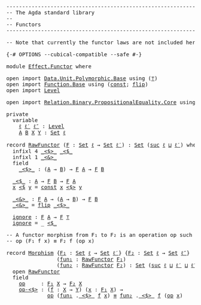 <pre class="Agda"><a id="1" class="Comment">------------------------------------------------------------------------</a>
<a id="74" class="Comment">-- The Agda standard library</a>
<a id="103" class="Comment">--</a>
<a id="106" class="Comment">-- Functors</a>
<a id="118" class="Comment">------------------------------------------------------------------------</a>

<a id="192" class="Comment">-- Note that currently the functor laws are not included here.</a>

<a id="256" class="Symbol">{-#</a> <a id="260" class="Keyword">OPTIONS</a> <a id="268" class="Pragma">--cubical-compatible</a> <a id="289" class="Pragma">--safe</a> <a id="296" class="Symbol">#-}</a>

<a id="301" class="Keyword">module</a> <a id="308" href="Effect.Functor.html" class="Module">Effect.Functor</a> <a id="323" class="Keyword">where</a>

<a id="330" class="Keyword">open</a> <a id="335" class="Keyword">import</a> <a id="342" href="Data.Unit.Polymorphic.Base.html" class="Module">Data.Unit.Polymorphic.Base</a> <a id="369" class="Keyword">using</a> <a id="375" class="Symbol">(</a><a id="376" href="Data.Unit.Polymorphic.Base.html#489" class="Function">⊤</a><a id="377" class="Symbol">)</a>
<a id="379" class="Keyword">open</a> <a id="384" class="Keyword">import</a> <a id="391" href="Function.Base.html" class="Module">Function.Base</a> <a id="405" class="Keyword">using</a> <a id="411" class="Symbol">(</a><a id="412" href="Function.Base.html#725" class="Function">const</a><a id="417" class="Symbol">;</a> <a id="419" href="Function.Base.html#1638" class="Function">flip</a><a id="423" class="Symbol">)</a>
<a id="425" class="Keyword">open</a> <a id="430" class="Keyword">import</a> <a id="437" href="Level.html" class="Module">Level</a>

<a id="444" class="Keyword">open</a> <a id="449" class="Keyword">import</a> <a id="456" href="Relation.Binary.PropositionalEquality.Core.html" class="Module">Relation.Binary.PropositionalEquality.Core</a> <a id="499" class="Keyword">using</a> <a id="505" class="Symbol">(</a><a id="506" href="Agda.Builtin.Equality.html#150" class="Datatype Operator">_≡_</a><a id="509" class="Symbol">)</a>

<a id="512" class="Keyword">private</a>
  <a id="522" class="Keyword">variable</a>
    <a id="535" href="Effect.Functor.html#535" class="Generalizable">ℓ</a> <a id="537" href="Effect.Functor.html#537" class="Generalizable">ℓ′</a> <a id="540" href="Effect.Functor.html#540" class="Generalizable">ℓ″</a> <a id="543" class="Symbol">:</a> <a id="545" href="Agda.Primitive.html#742" class="Postulate">Level</a>
    <a id="555" href="Effect.Functor.html#555" class="Generalizable">A</a> <a id="557" href="Effect.Functor.html#557" class="Generalizable">B</a> <a id="559" href="Effect.Functor.html#559" class="Generalizable">X</a> <a id="561" href="Effect.Functor.html#561" class="Generalizable">Y</a> <a id="563" class="Symbol">:</a> <a id="565" href="Agda.Primitive.html#388" class="Primitive">Set</a> <a id="569" href="Effect.Functor.html#535" class="Generalizable">ℓ</a>

<a id="572" class="Keyword">record</a> <a id="RawFunctor"></a><a id="579" href="Effect.Functor.html#579" class="Record">RawFunctor</a> <a id="590" class="Symbol">(</a><a id="591" href="Effect.Functor.html#591" class="Bound">F</a> <a id="593" class="Symbol">:</a> <a id="595" href="Agda.Primitive.html#388" class="Primitive">Set</a> <a id="599" href="Effect.Functor.html#535" class="Generalizable">ℓ</a> <a id="601" class="Symbol">→</a> <a id="603" href="Agda.Primitive.html#388" class="Primitive">Set</a> <a id="607" href="Effect.Functor.html#537" class="Generalizable">ℓ′</a><a id="609" class="Symbol">)</a> <a id="611" class="Symbol">:</a> <a id="613" href="Agda.Primitive.html#388" class="Primitive">Set</a> <a id="617" class="Symbol">(</a><a id="618" href="Agda.Primitive.html#931" class="Primitive">suc</a> <a id="622" href="Effect.Functor.html#599" class="Bound">ℓ</a> <a id="624" href="Agda.Primitive.html#961" class="Primitive Operator">⊔</a> <a id="626" href="Effect.Functor.html#607" class="Bound">ℓ′</a><a id="628" class="Symbol">)</a> <a id="630" class="Keyword">where</a>
  <a id="638" class="Keyword">infixl</a> <a id="645" class="Number">4</a> <a id="647" href="Effect.Functor.html#687" class="Field Operator">_&lt;$&gt;_</a> <a id="653" href="Effect.Functor.html#718" class="Function Operator">_&lt;$_</a>
  <a id="660" class="Keyword">infixl</a> <a id="667" class="Number">1</a> <a id="669" href="Effect.Functor.html#767" class="Function Operator">_&lt;&amp;&gt;_</a>
  <a id="677" class="Keyword">field</a>
    <a id="RawFunctor._&lt;$&gt;_"></a><a id="687" href="Effect.Functor.html#687" class="Field Operator">_&lt;$&gt;_</a> <a id="693" class="Symbol">:</a> <a id="695" class="Symbol">(</a><a id="696" href="Effect.Functor.html#555" class="Generalizable">A</a> <a id="698" class="Symbol">→</a> <a id="700" href="Effect.Functor.html#557" class="Generalizable">B</a><a id="701" class="Symbol">)</a> <a id="703" class="Symbol">→</a> <a id="705" href="Effect.Functor.html#591" class="Bound">F</a> <a id="707" href="Effect.Functor.html#555" class="Generalizable">A</a> <a id="709" class="Symbol">→</a> <a id="711" href="Effect.Functor.html#591" class="Bound">F</a> <a id="713" href="Effect.Functor.html#557" class="Generalizable">B</a>

  <a id="RawFunctor._&lt;$_"></a><a id="718" href="Effect.Functor.html#718" class="Function Operator">_&lt;$_</a> <a id="723" class="Symbol">:</a> <a id="725" href="Effect.Functor.html#555" class="Generalizable">A</a> <a id="727" class="Symbol">→</a> <a id="729" href="Effect.Functor.html#591" class="Bound">F</a> <a id="731" href="Effect.Functor.html#557" class="Generalizable">B</a> <a id="733" class="Symbol">→</a> <a id="735" href="Effect.Functor.html#591" class="Bound">F</a> <a id="737" href="Effect.Functor.html#555" class="Generalizable">A</a>
  <a id="741" href="Effect.Functor.html#741" class="Bound">x</a> <a id="743" href="Effect.Functor.html#718" class="Function Operator">&lt;$</a> <a id="746" href="Effect.Functor.html#746" class="Bound">y</a> <a id="748" class="Symbol">=</a> <a id="750" href="Function.Base.html#725" class="Function">const</a> <a id="756" href="Effect.Functor.html#741" class="Bound">x</a> <a id="758" href="Effect.Functor.html#687" class="Field Operator">&lt;$&gt;</a> <a id="762" href="Effect.Functor.html#746" class="Bound">y</a>

  <a id="RawFunctor._&lt;&amp;&gt;_"></a><a id="767" href="Effect.Functor.html#767" class="Function Operator">_&lt;&amp;&gt;_</a> <a id="773" class="Symbol">:</a> <a id="775" href="Effect.Functor.html#591" class="Bound">F</a> <a id="777" href="Effect.Functor.html#555" class="Generalizable">A</a> <a id="779" class="Symbol">→</a> <a id="781" class="Symbol">(</a><a id="782" href="Effect.Functor.html#555" class="Generalizable">A</a> <a id="784" class="Symbol">→</a> <a id="786" href="Effect.Functor.html#557" class="Generalizable">B</a><a id="787" class="Symbol">)</a> <a id="789" class="Symbol">→</a> <a id="791" href="Effect.Functor.html#591" class="Bound">F</a> <a id="793" href="Effect.Functor.html#557" class="Generalizable">B</a>
  <a id="797" href="Effect.Functor.html#767" class="Function Operator">_&lt;&amp;&gt;_</a> <a id="803" class="Symbol">=</a> <a id="805" href="Function.Base.html#1638" class="Function">flip</a> <a id="810" href="Effect.Functor.html#687" class="Field Operator">_&lt;$&gt;_</a>

  <a id="RawFunctor.ignore"></a><a id="819" href="Effect.Functor.html#819" class="Function">ignore</a> <a id="826" class="Symbol">:</a> <a id="828" href="Effect.Functor.html#591" class="Bound">F</a> <a id="830" href="Effect.Functor.html#555" class="Generalizable">A</a> <a id="832" class="Symbol">→</a> <a id="834" href="Effect.Functor.html#591" class="Bound">F</a> <a id="836" href="Data.Unit.Polymorphic.Base.html#489" class="Function">⊤</a>
  <a id="840" href="Effect.Functor.html#819" class="Function">ignore</a> <a id="847" class="Symbol">=</a> <a id="849" class="Symbol">_</a> <a id="851" href="Effect.Functor.html#718" class="Function Operator">&lt;$_</a>

<a id="856" class="Comment">-- A functor morphism from F₁ to F₂ is an operation op such that</a>
<a id="921" class="Comment">-- op (F₁ f x) ≡ F₂ f (op x)</a>

<a id="951" class="Keyword">record</a> <a id="Morphism"></a><a id="958" href="Effect.Functor.html#958" class="Record">Morphism</a> <a id="967" class="Symbol">{</a><a id="968" href="Effect.Functor.html#968" class="Bound">F₁</a> <a id="971" class="Symbol">:</a> <a id="973" href="Agda.Primitive.html#388" class="Primitive">Set</a> <a id="977" href="Effect.Functor.html#535" class="Generalizable">ℓ</a> <a id="979" class="Symbol">→</a> <a id="981" href="Agda.Primitive.html#388" class="Primitive">Set</a> <a id="985" href="Effect.Functor.html#537" class="Generalizable">ℓ′</a><a id="987" class="Symbol">}</a> <a id="989" class="Symbol">{</a><a id="990" href="Effect.Functor.html#990" class="Bound">F₂</a> <a id="993" class="Symbol">:</a> <a id="995" href="Agda.Primitive.html#388" class="Primitive">Set</a> <a id="999" href="Effect.Functor.html#535" class="Generalizable">ℓ</a> <a id="1001" class="Symbol">→</a> <a id="1003" href="Agda.Primitive.html#388" class="Primitive">Set</a> <a id="1007" href="Effect.Functor.html#540" class="Generalizable">ℓ″</a><a id="1009" class="Symbol">}</a>
                <a id="1027" class="Symbol">(</a><a id="1028" href="Effect.Functor.html#1028" class="Bound">fun₁</a> <a id="1033" class="Symbol">:</a> <a id="1035" href="Effect.Functor.html#579" class="Record">RawFunctor</a> <a id="1046" href="Effect.Functor.html#968" class="Bound">F₁</a><a id="1048" class="Symbol">)</a>
                <a id="1066" class="Symbol">(</a><a id="1067" href="Effect.Functor.html#1067" class="Bound">fun₂</a> <a id="1072" class="Symbol">:</a> <a id="1074" href="Effect.Functor.html#579" class="Record">RawFunctor</a> <a id="1085" href="Effect.Functor.html#990" class="Bound">F₂</a><a id="1087" class="Symbol">)</a> <a id="1089" class="Symbol">:</a> <a id="1091" href="Agda.Primitive.html#388" class="Primitive">Set</a> <a id="1095" class="Symbol">(</a><a id="1096" href="Agda.Primitive.html#931" class="Primitive">suc</a> <a id="1100" href="Effect.Functor.html#977" class="Bound">ℓ</a> <a id="1102" href="Agda.Primitive.html#961" class="Primitive Operator">⊔</a> <a id="1104" href="Effect.Functor.html#985" class="Bound">ℓ′</a> <a id="1107" href="Agda.Primitive.html#961" class="Primitive Operator">⊔</a> <a id="1109" href="Effect.Functor.html#1007" class="Bound">ℓ″</a><a id="1111" class="Symbol">)</a> <a id="1113" class="Keyword">where</a>
  <a id="1121" class="Keyword">open</a> <a id="1126" href="Effect.Functor.html#579" class="Module">RawFunctor</a>
  <a id="1139" class="Keyword">field</a>
    <a id="Morphism.op"></a><a id="1149" href="Effect.Functor.html#1149" class="Field">op</a>     <a id="1156" class="Symbol">:</a> <a id="1158" href="Effect.Functor.html#968" class="Bound">F₁</a> <a id="1161" href="Effect.Functor.html#559" class="Generalizable">X</a> <a id="1163" class="Symbol">→</a> <a id="1165" href="Effect.Functor.html#990" class="Bound">F₂</a> <a id="1168" href="Effect.Functor.html#559" class="Generalizable">X</a>
    <a id="Morphism.op-&lt;$&gt;"></a><a id="1174" href="Effect.Functor.html#1174" class="Field">op-&lt;$&gt;</a> <a id="1181" class="Symbol">:</a> <a id="1183" class="Symbol">(</a><a id="1184" href="Effect.Functor.html#1184" class="Bound">f</a> <a id="1186" class="Symbol">:</a> <a id="1188" href="Effect.Functor.html#559" class="Generalizable">X</a> <a id="1190" class="Symbol">→</a> <a id="1192" href="Effect.Functor.html#561" class="Generalizable">Y</a><a id="1193" class="Symbol">)</a> <a id="1195" class="Symbol">(</a><a id="1196" href="Effect.Functor.html#1196" class="Bound">x</a> <a id="1198" class="Symbol">:</a> <a id="1200" href="Effect.Functor.html#968" class="Bound">F₁</a> <a id="1203" href="Effect.Functor.html#559" class="Generalizable">X</a><a id="1204" class="Symbol">)</a> <a id="1206" class="Symbol">→</a>
             <a id="1221" href="Effect.Functor.html#1149" class="Field">op</a> <a id="1224" class="Symbol">(</a><a id="1225" href="Effect.Functor.html#1028" class="Bound">fun₁</a> <a id="1230" class="Symbol">.</a><a id="1231" href="Effect.Functor.html#687" class="Field Operator">_&lt;$&gt;_</a> <a id="1237" href="Effect.Functor.html#1184" class="Bound">f</a> <a id="1239" href="Effect.Functor.html#1196" class="Bound">x</a><a id="1240" class="Symbol">)</a> <a id="1242" href="Agda.Builtin.Equality.html#150" class="Datatype Operator">≡</a> <a id="1244" href="Effect.Functor.html#1067" class="Bound">fun₂</a> <a id="1249" class="Symbol">.</a><a id="1250" href="Effect.Functor.html#687" class="Field Operator">_&lt;$&gt;_</a> <a id="1256" href="Effect.Functor.html#1184" class="Bound">f</a> <a id="1258" class="Symbol">(</a><a id="1259" href="Effect.Functor.html#1149" class="Field">op</a> <a id="1262" href="Effect.Functor.html#1196" class="Bound">x</a><a id="1263" class="Symbol">)</a>
</pre>